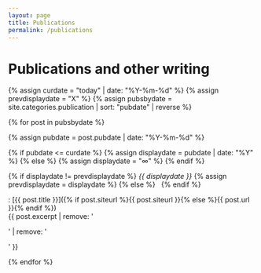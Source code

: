```yaml
---
layout: page
title: Publications
permalink: /publications
---
```


# Publications and other writing

{% assign curdate = "today" | date: "%Y-%m-%d" %}
{% assign prevdisplaydate = "X" %}
{% assign pubsbydate = site.categories.publication | sort: "pubdate" | reverse %}

{% for post in pubsbydate %}

{% assign pubdate = post.pubdate | date: "%Y-%m-%d" %}

{% if pubdate <= curdate %}
  {% assign displaydate = pubdate | date: "%Y" %}
{% else %}
  {% assign displaydate = "∞" %}
{% endif %}

{% if displaydate != prevdisplaydate %} *{{ displaydate }}* {% assign prevdisplaydate = displaydate %} {% else %} &nbsp; {% endif %}

: [{{ post.title }}]({% if post.siteurl %}{{ post.siteurl }}{% else %}{{ post.url }}{% endif %})  
{{ post.excerpt | remove: '<p>' | remove: '</p>' }}

{% endfor %}
